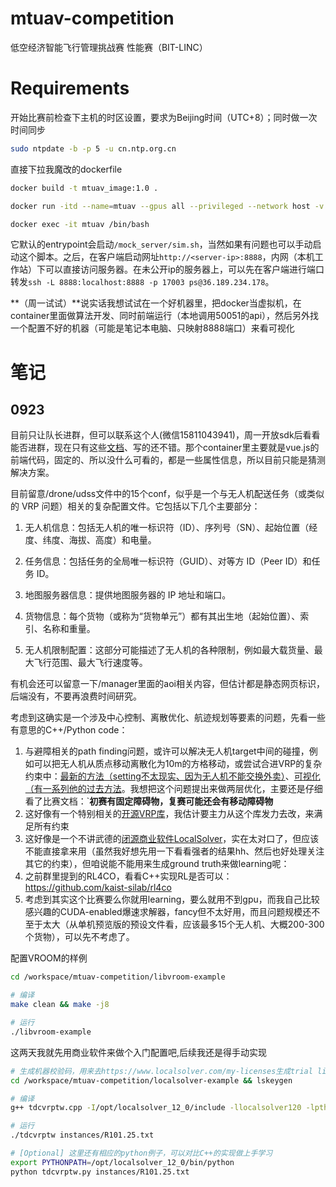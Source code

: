 # mtuav-competition
低空经济智能飞行管理挑战赛 性能赛（BIT-LINC）

# Requirements
开始比赛前检查下主机的时区设置，要求为Beijing时间（UTC+8）；同时做一次时间同步
```sh
sudo ntpdate -b -p 5 -u cn.ntp.org.cn
```
直接下拉我魔改的dockerfile
```sh
docker build -t mtuav_image:1.0 .

docker run -itd --name=mtuav --gpus all --privileged --network host -v ./mt-log:/mt-log mtuav_image:1.0

docker exec -it mtuav /bin/bash
```
它默认的entrypoint会启动`/mock_server/sim.sh`，当然如果有问题也可以手动启动这个脚本。之后，在客户端启动网址`http://<server-ip>:8888`，内网（本机工作站）下可以直接访问服务器。在未公开ip的服务器上，可以先在客户端进行端口转发`ssh -L 8888:localhost:8888 -p 17003 ps@36.189.234.178`。

**（周一试试）**说实话我想试试在一个好机器里，把docker当虚拟机，在container里面做算法开发、同时前端运行（本地调用50051的api），然后另外找一个配置不好的机器（可能是笔记本电脑、只映射8888端口）来看可视化



# 笔记
## 0923
目前只让队长进群，但可以联系这个人(微信15811043941)，周一开放sdk后看看能否进群，现在只有这些[文档](https://github.com/superboySB/mtuav-competition/tree/main/docs)、写的还不错。那个container里主要就是vue.js的前端代码，固定的、所以没什么可看的，都是一些属性信息，所以目前只能是猜测解决方案。

目前留意/drone/udss文件中的15个conf，似乎是一个与无人机配送任务（或类似的 VRP 问题）相关的复杂配置文件。它包括以下几个主要部分：

1. 无人机信息：包括无人机的唯一标识符（ID）、序列号（SN）、起始位置（经度、纬度、海拔、高度）和电量。

2. 任务信息：包括任务的全局唯一标识符（GUID）、对等方 ID（Peer ID）和任务 ID。

3. 地图服务器信息：提供地图服务器的 IP 地址和端口。

4. 货物信息：每个货物（或称为“货物单元”）都有其出生地（起始位置）、索引、名称和重量。

5. 无人机限制配置：这部分可能描述了无人机的各种限制，例如最大载货量、最大飞行范围、最大飞行速度等。

有机会还可以留意一下/manager里面的aoi相关内容，但估计都是静态网页标识，后端没有，不要再浪费时间研究。

考虑到这确实是一个涉及中心控制、离散优化、航迹规划等要素的问题，先看一些有意思的C++/Python code：
1. 与避障相关的path finding问题，或许可以解决无人机target中间的碰撞，例如可以把无人机从质点移动离散化为10m的方格移动，或尝试合进VRP的复杂约束中：[最新的方法（setting不太现实、因为无人机不能交换外卖）](https://kei18.github.io/tswap/)、[可视化（有一系列他的过去方法](https://github.com/kei18/mapf-visualizer)。我想把这个问题提出来做两层优化，主要还是仔细看了比赛文档：`**初赛有固定障碍物，复赛可能还会有移动障碍物**
2. 这好像有一个特别相关的[开源VRP库](https://github.com/VROOM-Project/vroom)，我估计要主力从这个库发力去改，来满足所有约束
3. 这好像是一个不讲武德的[闭源商业软件LocalSolver](https://www.localsolver.com/docs/last/exampletour/time-dependent-capacitated-vehicle-routing-problem-with-time-windows-tdcvrptw.html#)，实在太对口了，但应该不能直接拿来用（虽然我好想先用一下看看强者的结果hh、然后也好处理关注其它的约束），但咱说能不能用来生成ground truth来做learning呢：
4. 之前群里提到的RL4CO，看看C++实现RL是否可以：https://github.com/kaist-silab/rl4co
5. 考虑到其实这个比赛要么你就用learning，要么就用不到gpu，而我自己比较感兴趣的CUDA-enabled爆速求解器，fancy但不太好用，而且问题规模还不至于太大（从单机预览版的预设文件看，应该最多15个无人机、大概200-300个货物），可以先不考虑了。


配置VROOM的样例
```sh
cd /workspace/mtuav-competition/libvroom-example 

# 编译
make clean && make -j8

# 运行
./libvroom-example
```

这两天我就先用商业软件来做个入门配置吧,后续我还是得手动实现
```sh
# 生成机器校验码，用来去https://www.localsolver.com/my-licenses生成trial license，然后等待可以用了就开编
cd /workspace/mtuav-competition/localsolver-example && lskeygen

# 编译
g++ tdcvrptw.cpp -I/opt/localsolver_12_0/include -llocalsolver120 -lpthread -o tdcvrptw

# 运行
./tdcvrptw instances/R101.25.txt

# [Optional] 这里还有相应的python例子，可以对比C++的实现做上手学习
export PYTHONPATH=/opt/localsolver_12_0/bin/python
python tdcvrptw.py instances/R101.25.txt
```
